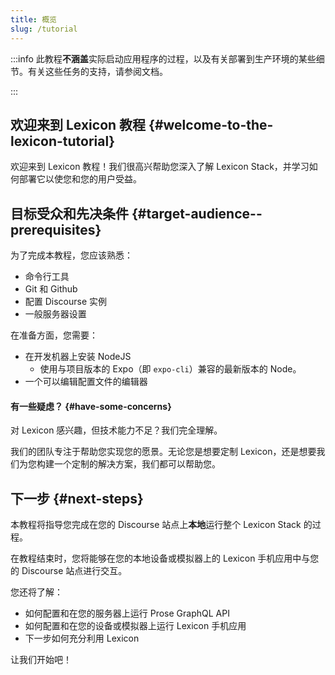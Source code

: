 ```yaml
---
title: 概览
slug: /tutorial
---
```


:::info
此教程**不涵盖**实际启动应用程序的过程，以及有关部署到生产环境的某些细节。有关这些任务的支持，请参阅文档。

:::

## 欢迎来到 Lexicon 教程 {#welcome-to-the-lexicon-tutorial}

欢迎来到 Lexicon 教程！我们很高兴帮助您深入了解 Lexicon Stack，并学习如何部署它以使您和您的用户受益。

## 目标受众和先决条件 {#target-audience--prerequisites}

为了完成本教程，您应该熟悉：

- 命令行工具
- Git 和 Github
- 配置 Discourse 实例
- 一般服务器设置

在准备方面，您需要：

- 在开发机器上安装 NodeJS
  - 使用与项目版本的 Expo（即 `expo-cli`）兼容的最新版本的 Node。
- 一个可以编辑配置文件的编辑器

#### 有一些疑虑？ {#have-some-concerns}

对 Lexicon 感兴趣，但技术能力不足？我们完全理解。

我们的团队专注于帮助您实现您的愿景。无论您是想要定制 Lexicon，还是想要我们为您构建一个定制的解决方案，我们都可以帮助您。

## 下一步 {#next-steps}

本教程将指导您完成在您的 Discourse 站点上**本地**运行整个 Lexicon Stack 的过程。

在教程结束时，您将能够在您的本地设备或模拟器上的 Lexicon 手机应用中与您的 Discourse 站点进行交互。

您还将了解：

- 如何配置和在您的服务器上运行 Prose GraphQL API
- 如何配置和在您的设备或模拟器上运行 Lexicon 手机应用
- 下一步如何充分利用 Lexicon

让我们开始吧！
